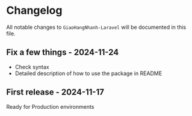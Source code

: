 # Changelog

All notable changes to `GiaoHangNhanh-Laravel` will be documented in this file.

## Fix a few things - 2024-11-24

- Check syntax
- Detailed description of how to use the package in README

## First release - 2024-11-17

Ready for Production environments
